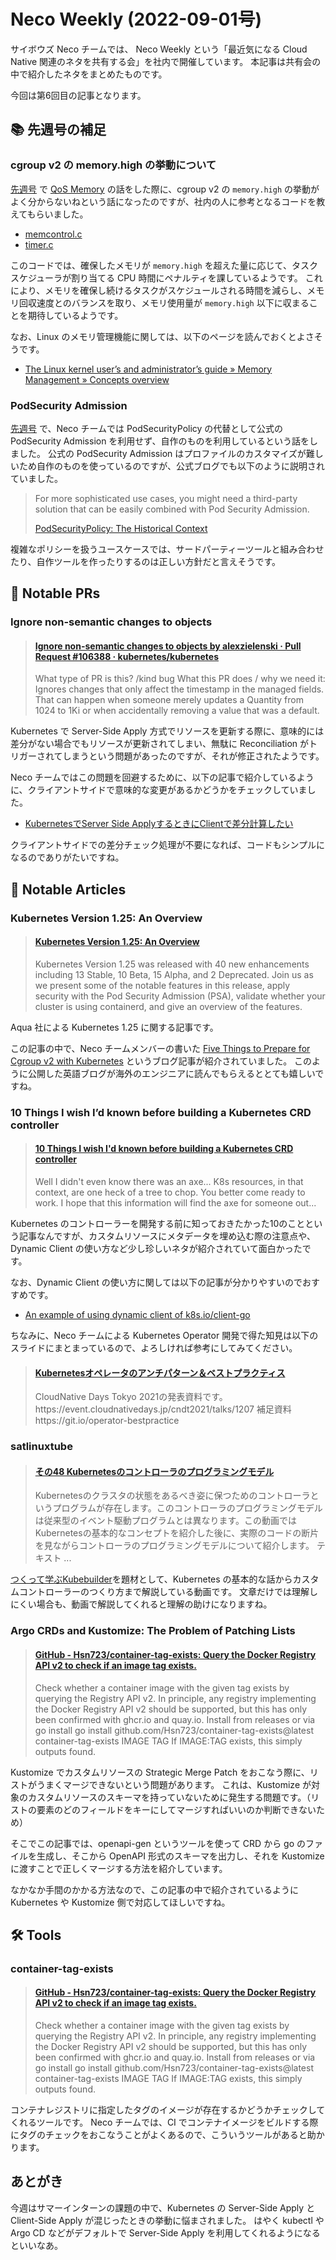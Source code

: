 # Neco Weekly (2022-09-01号)

サイボウズ Neco チームでは、 Neco Weekly という「最近気になる Cloud Native 関連のネタを共有する会」を社内で開催しています。
本記事は共有会の中で紹介したネタをまとめたものです。

今回は第6回目の記事となります。

## 📚 先週号の補足

### cgroup v2 の memory.high の挙動について

[先週号](../08/2022-08-26.md) で [QoS Memory](https://kubernetes.io/blog/2021/11/26/qos-memory-resources/) の話をした際に、cgroup v2 の `memory.high` の挙動がよく分からないねという話になったのですが、社内の人に参考となるコードを教えてもらいました。

- [memcontrol.c](https://github.com/torvalds/linux/blob/c5e4d5e99162ba8025d58a3af7ad103f155d2df7/mm/memcontrol.c#L2494-L2571)
- [timer.c](https://github.com/torvalds/linux/blob/a6b450573b912316ad36262bfc70e7c3870c56d1/kernel/time/timer.c#L1865-L1895)

このコードでは、確保したメモリが `memory.high` を超えた量に応じて、タスクスケジューラが割り当てる CPU 時間にペナルティを課しているようです。
これにより、メモリを確保し続けるタスクがスケジュールされる時間を減らし、メモリ回収速度とのバランスを取り、メモリ使用量が `memory.high` 以下に収まることを期待しているようです。

なお、Linux のメモリ管理機能に関しては、以下のページを読んでおくとよさそうです。

- [The Linux kernel user’s and administrator’s guide » Memory Management » Concepts overview](https://www.kernel.org/doc/html/latest/admin-guide/mm/concepts.html)

### PodSecurity Admission

[先週号](../08/2022-08-26.md) で、Neco チームでは PodSecurityPolicy の代替として公式の PodSecurity Admission を利用せず、自作のものを利用しているという話をしました。
公式の PodSecurity Admission はプロファイルのカスタマイズが難しいため自作のものを使っているのですが、公式ブログでも以下のように説明されていました。

> For more sophisticated use cases, you might need a third-party solution that can be easily combined with Pod Security Admission.
> 
> [PodSecurityPolicy: The Historical Context](https://kubernetes.io/blog/2022/08/23/podsecuritypolicy-the-historical-context/)

複雑なポリシーを扱うユースケースでは、サードパーティーツールと組み合わせたり、自作ツールを作ったりするのは正しい方針だと言えそうです。

## 👀 Notable PRs

### Ignore non-semantic changes to objects

<blockquote class="embedly-card" data-card-controls="0"><h4><a href="https://github.com/kubernetes/kubernetes/pull/106388">Ignore non-semantic changes to objects by alexzielenski · Pull Request #106388 · kubernetes/kubernetes</a></h4><p>What type of PR is this? /kind bug What this PR does / why we need it: Ignores changes that only affect the timestamp in the managed fields. That can happen when someone merely updates a Quantity from 1024 to 1Ki or when accidentally removing a value that was a default.</p></blockquote>

Kubernetes で Server-Side Apply 方式でリソースを更新する際に、意味的には差分がない場合でもリソースが更新されてしまい、無駄に Reconciliation がトリガーされてしまうという問題があったのですが、それが修正されたようです。

Neco チームではこの問題を回避するために、以下の記事で紹介しているように、クライアントサイドで意味的な変更があるかどうかをチェックしていました。

- [KubernetesでServer Side ApplyするときにClientで差分計算したい](https://zenn.dev/zoetro/articles/85cdfe35ccba02)

クライアントサイドでの差分チェック処理が不要になれば、コードもシンプルになるのでありがたいですね。

## 👀 Notable Articles

### Kubernetes Version 1.25: An Overview

<blockquote class="embedly-card" data-card-controls="0"><h4><a href="https://blog.aquasec.com/kubernetes-version-1.25">Kubernetes Version 1.25: An Overview</a></h4><p>Kubernetes Version 1.25 was released with 40 new enhancements including 13 Stable, 10 Beta, 15 Alpha, and 2 Deprecated. Join us as we present some of the notable features in this release, apply security with the Pod Security Admission (PSA), validate whether your cluster is using containerd, and give an overview of the features.</p></blockquote>

Aqua 社による Kubernetes 1.25 に関する記事です。

この記事の中で、Neco チームメンバーの書いた [Five Things to Prepare for Cgroup v2 with Kubernetes](https://blog.kintone.io/entry/2022/03/08/170206) というブログ記事が紹介されていました。
このように公開した英語ブログが海外のエンジニアに読んでもらえるととても嬉しいですね。

### 10 Things I wish I’d known before building a Kubernetes CRD controller

<blockquote class="embedly-card" data-card-controls="0"><h4><a href="https://omerxx.medium.com/10-things-i-wish-id-known-before-building-a-kubernetes-crd-controller-4170c425543e">10 Things I wish I'd known before building a Kubernetes CRD controller</a></h4><p>Well I didn't even know there was an axe... K8s resources, in that context, are one heck of a tree to chop. You better come ready to work. I hope that this information will find the axe for someone out...</p></blockquote>

Kubernetes のコントローラーを開発する前に知っておきたかった10のことという記事なんですが、カスタムリソースにメタデータを埋め込む際の注意点や、Dynamic Client の使い方など少し珍しいネタが紹介されていて面白かったです。

なお、Dynamic Client の使い方に関しては以下の記事が分かりやすいのでおすすめです。

- [An example of using dynamic client of k8s.io/client-go](https://ymmt2005.hatenablog.com/entry/2020/04/14/An_example_of_using_dynamic_client_of_k8s.io/client-go)

ちなみに、Neco チームによる Kubernetes Operator 開発で得た知見は以下のスライドにまとまっているので、よろしければ参考にしてみてください。

<blockquote class="embedly-card" data-card-controls="0"><h4><a href="https://speakerdeck.com/zoetrope/kubernetesoperetafalseantipatan-besutopurakuteisu">Kubernetesオペレータのアンチパターン＆ベストプラクティス</a></h4><p>CloudNative Days Tokyo 2021の発表資料です。 https://event.cloudnativedays.jp/cndt2021/talks/1207 補足資料 https://git.io/operator-bestpractice</p></blockquote>

### satlinuxtube

<blockquote class="embedly-card" data-card-controls="0"><h4><a href="https://www.youtube.com/watch?v=0okzTgJ7-vs">その48 Kubernetesのコントローラのプログラミングモデル</a></h4><p>Kubernetesのクラスタの状態をあるべき姿に保つためのコントローラというプログラムが存在します。このコントローラのプログラミングモデルは従来型のイベント駆動プログラムとは異なります。この動画ではKubernetesの基本的なコンセプトを紹介した後に、実際のコードの断片を見ながらコントローラのプログラミングモデルについて紹介します。 テキスト ...</p></blockquote>

[つくって学ぶKubebuilder](https://zoetrope.github.io/kubebuilder-training/)を題材として、Kubernetes の基本的な話からカスタムコントローラーのつくり方まで解説している動画です。
文章だけでは理解しにくい場合も、動画で解説してくれると理解の助けになりますね。

### Argo CRDs and Kustomize: The Problem of Patching Lists

<blockquote class="embedly-card" data-card-controls="0"><h4><a href="https://github.com/Hsn723/container-tag-exists">GitHub - Hsn723/container-tag-exists: Query the Docker Registry API v2 to check if an image tag exists.</a></h4><p>Check whether a container image with the given tag exists by querying the Registry API v2. In principle, any registry implementing the Docker Registry API v2 should be supported, but this has only been confirmed with ghcr.io and quay.io. Install from releases or via go install go install github.com/Hsn723/container-tag-exists@latest container-tag-exists IMAGE TAG If IMAGE:TAG exists, this simply outputs found.</p></blockquote>

Kustomize でカスタムリソースの Strategic Merge Patch をおこなう際に、リストがうまくマージできないという問題があります。
これは、Kustomize が対象のカスタムリソースのスキーマを持っていないために発生する問題です。（リストの要素のどのフィールドをキーにしてマージすればいいのか判断できないため）

そこでこの記事では、openapi-gen というツールを使って CRD から go のファイルを生成し、そこから OpenAPI 形式のスキーマを出力し、それを Kustomize に渡すことで正しくマージする方法を紹介しています。

なかなか手間のかかる方法なので、この記事の中で紹介されているように Kubernetes や Kustomize 側で対応してほしいですね。

## 🛠️ Tools

### container-tag-exists

<blockquote class="embedly-card" data-card-controls="0"><h4><a href="https://github.com/Hsn723/container-tag-exists">GitHub - Hsn723/container-tag-exists: Query the Docker Registry API v2 to check if an image tag exists.</a></h4><p>Check whether a container image with the given tag exists by querying the Registry API v2. In principle, any registry implementing the Docker Registry API v2 should be supported, but this has only been confirmed with ghcr.io and quay.io. Install from releases or via go install go install github.com/Hsn723/container-tag-exists@latest container-tag-exists IMAGE TAG If IMAGE:TAG exists, this simply outputs found.</p></blockquote>

コンテナレジストリに指定したタグのイメージが存在するかどうかチェックしてくれるツールです。
Neco チームでは、CI でコンテナイメージをビルドする際にタグのチェックをおこなうことがよくあるので、こういうツールがあると助かります。

## あとがき

今週はサマーインターンの課題の中で、Kubernetes の Server-Side Apply と Client-Side Apply が混じったときの挙動に悩まされました。
はやく kubectl や Argo CD などがデフォルトで Server-Side Apply を利用してくれるようになるといいなあ。
